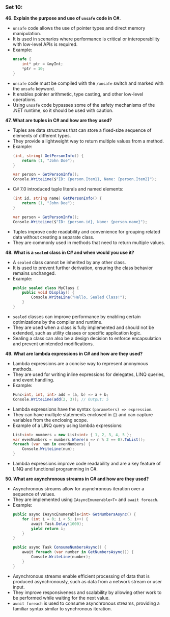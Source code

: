 
### Set 10:

**46. Explain the purpose and use of `unsafe` code in C#.**
- `unsafe` code allows the use of pointer types and direct memory manipulation.
- It is used in scenarios where performance is critical or interoperability with low-level APIs is required.
- Example:
  ```csharp
  unsafe {
      int* ptr = &myInt;
      *ptr = 10;
  }
  ```
- `unsafe` code must be compiled with the `/unsafe` switch and marked with the `unsafe` keyword.
- It enables pointer arithmetic, type casting, and other low-level operations.
- Using `unsafe` code bypasses some of the safety mechanisms of the .NET runtime, so it should be used with caution.

**47. What are tuples in C# and how are they used?**
- Tuples are data structures that can store a fixed-size sequence of elements of different types.
- They provide a lightweight way to return multiple values from a method.
- Example:
  ```csharp
  (int, string) GetPersonInfo() {
      return (1, "John Doe");
  }
  
  var person = GetPersonInfo();
  Console.WriteLine($"ID: {person.Item1}, Name: {person.Item2}");
  ```
- C# 7.0 introduced tuple literals and named elements:
  ```csharp
  (int id, string name) GetPersonInfo() {
      return (1, "John Doe");
  }
  
  var person = GetPersonInfo();
  Console.WriteLine($"ID: {person.id}, Name: {person.name}");
  ```
- Tuples improve code readability and convenience for grouping related data without creating a separate class.
- They are commonly used in methods that need to return multiple values.

**48. What is a `sealed` class in C# and when would you use it?**
- A `sealed` class cannot be inherited by any other class.
- It is used to prevent further derivation, ensuring the class behavior remains unchanged.
- Example:
  ```csharp
  public sealed class MyClass {
      public void Display() {
          Console.WriteLine("Hello, Sealed Class!");
      }
  }
  ```
- `sealed` classes can improve performance by enabling certain optimizations by the compiler and runtime.
- They are used when a class is fully implemented and should not be extended, such as utility classes or specific application logic.
- Sealing a class can also be a design decision to enforce encapsulation and prevent unintended modifications.

**49. What are lambda expressions in C# and how are they used?**
- Lambda expressions are a concise way to represent anonymous methods.
- They are used for writing inline expressions for delegates, LINQ queries, and event handling.
- Example:
  ```csharp
  Func<int, int, int> add = (a, b) => a + b;
  Console.WriteLine(add(2, 3)); // Output: 5
  ```
- Lambda expressions have the syntax `(parameters) => expression`.
- They can have multiple statements enclosed in `{}` and can capture variables from the enclosing scope.
- Example of a LINQ query using lambda expressions:
  ```csharp
  List<int> numbers = new List<int> { 1, 2, 3, 4, 5 };
  var evenNumbers = numbers.Where(n => n % 2 == 0).ToList();
  foreach (var num in evenNumbers) {
      Console.WriteLine(num);
  }
  ```
- Lambda expressions improve code readability and are a key feature of LINQ and functional programming in C#.

**50. What are asynchronous streams in C# and how are they used?**
- Asynchronous streams allow for asynchronous iteration over a sequence of values.
- They are implemented using `IAsyncEnumerable<T>` and `await foreach`.
- Example:
  ```csharp
  public async IAsyncEnumerable<int> GetNumbersAsync() {
      for (int i = 0; i < 5; i++) {
          await Task.Delay(1000);
          yield return i;
      }
  }
  
  public async Task ConsumeNumbersAsync() {
      await foreach (var number in GetNumbersAsync()) {
          Console.WriteLine(number);
      }
  }
  ```
- Asynchronous streams enable efficient processing of data that is produced asynchronously, such as data from a network stream or user input.
- They improve responsiveness and scalability by allowing other work to be performed while waiting for the next value.
- `await foreach` is used to consume asynchronous streams, providing a familiar syntax similar to synchronous iteration.
